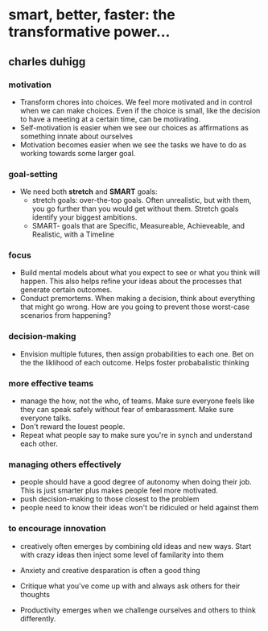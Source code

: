 # smart, better, faster: the transformative power...
## charles duhigg


### motivation

- Transform chores into choices. We feel more motivated and in control when we can make choices. Even if the choice is small, like the decision to have a meeting at a certain time, can be motivating.
- Self-motivation is easier when we see our choices as affirmations as something innate about ourselves
- Motivation becomes easier when we see the tasks we have to do as working towards some larger goal. 


### goal-setting

- We need both __stretch__ and __SMART__ goals:
  - stretch goals: over-the-top goals. Often unrealistic, but with them, you go further than you would get without them. Stretch goals identify your biggest ambitions.
  - SMART- goals that are Specific, Measureable, Achieveable, and Realistic, with a Timeline

### focus

- Build mental models about what you expect to see or what you think will happen. This also helps refine your ideas about the processes that generate certain outcomes.
- Conduct premortems. When making a decision, think about everything that might go wrong. How are you going to prevent those worst-case scenarios from happening?

### decision-making

- Envision multiple futures, then assign probabilities to each one. Bet on the the liklihood of each outcome. Helps foster probabalistic thinking

### more effective teams 

- manage the how, not the who, of teams. Make sure everyone feels like they can speak safely without fear of embarassment. Make sure everyone talks. 
- Don't reward the louest people.
- Repeat what people say to make sure you're in synch and understand each other. 

### managing others effectively

- people should have a good degree of autonomy when doing their job. This is just smarter plus makes people feel more motivated. 
- push decision-making to those closest to the problem
- people need to know their ideas won't be ridiculed or held against them

### to encourage innovation

- creatively often emerges by combining old ideas and new ways. Start with crazy ideas then inject some level of familarity into them
- Anxiety and creative desparation is often a good thing
- Critique what you've come up with and always ask others for their thoughts

- Productivity emerges when we challenge ourselves and others to think differently. 